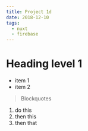 ```yaml
---
title: Project 1d
date: 2018-12-10
tags:
  - nuxt
  - firebase
---
```


# Heading level 1

- item 1
- item 2

> Blockquotes

1. do this
2. then this
3. then that
